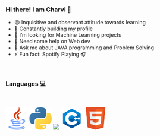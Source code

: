 ### Hi there! I am Charvi 👋

- 😄 Inquisitive and observant attitude towards learning
- 🌱 Constantly building my profile
- 👯 I’m looking for Machine Learning projects
- 🤔 Need some help on Web dev
- 💬 Ask me about JAVA programming and Problem Solving 
- ⚡ Fun fact: Spotify Playing 🎧


<br>

### Languages 💻

<br>

<a href="https://www.java.com/en/"><img src="https://github.com/kcharvi/kcharvi/blob/main/assests/Languages/java.svg" width=60></a> 
<a href="https://www.python.org/"><img src="https://github.com/kcharvi/kcharvi/blob/main/assests/Languages/python.svg" width=60></a>
<a href="https://matlab.mathworks.com/"><img src="https://uk.mathworks.com/company/newsletters/articles/the-mathworks-logo-is-an-eigenfunction-of-the-wave-equation/_jcr_content/mainParsys/image_2.adapt.480.medium.gif/1469941373397.gif" width=60></a>
<a href="https://isocpp.org/"><img src="https://github.com/kcharvi/kcharvi/blob/main/assests/Languages/c%2B%2B.svg" width=60></a>
<a href="https://html.com/"><img src="https://github.com/kcharvi/kcharvi/blob/main/assests/Languages/html.svg" width=60></a>




